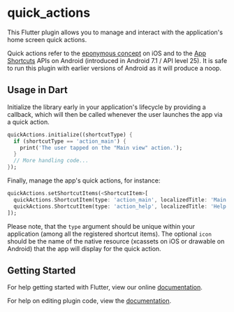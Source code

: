 # quick_actions

This Flutter plugin allows you to manage and interact with the application's
home screen quick actions.

Quick actions refer to the [eponymous
concept](https://developer.apple.com/ios/human-interface-guidelines/extensions/home-screen-actions)
on iOS and to the [App
Shortcuts](https://developer.android.com/guide/topics/ui/shortcuts.html) APIs on
Android (introduced in Android 7.1 / API level 25). It is safe to run this plugin
with earlier versions of Android as it will produce a noop.

## Usage in Dart

Initialize the library early in your application's lifecycle by providing a
callback, which will then be called whenever the user launches the app via a
quick action.

```dart
quickActions.initialize((shortcutType) {
  if (shortcutType == 'action_main') {
    print('The user tapped on the "Main view" action.');
  }
  // More handling code...
});
```

Finally, manage the app's quick actions, for instance:

```dart
quickActions.setShortcutItems(<ShortcutItem>[
  quickActions.ShortcutItem(type: 'action_main', localizedTitle: 'Main view', icon: 'icon_main'),
  quickActions.ShortcutItem(type: 'action_help', localizedTitle: 'Help', icon: 'icon_help')
]);
```

Please note, that the `type` argument should be unique within your application
(among all the registered shortcut items). The optional `icon` should be the
name of the native resource (xcassets on iOS or drawable on Android) that the app will display for the
quick action.

## Getting Started

For help getting started with Flutter, view our online
[documentation](http://flutter.io/).

For help on editing plugin code, view the [documentation](https://flutter.io/platform-plugins/#edit-code).
